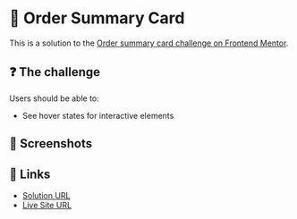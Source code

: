# 🛒 Order Summary Card

This is a solution to the [Order summary card challenge on Frontend Mentor](https://www.frontendmentor.io/challenges/order-summary-component-QlPmajDUj).

## ❓ The challenge

Users should be able to:

- See hover states for interactive elements

## 📸 Screenshots
<!-- 
![main](./images/screenshot.png) -->

## 🔗 Links

- [Solution URL](https://www.frontendmentor.io/solutions/qr-code-component-with-scss-css-flexbox-S1kB2zqH5)
- [Live Site URL](https://qr-code-component-846.pages.dev/)
